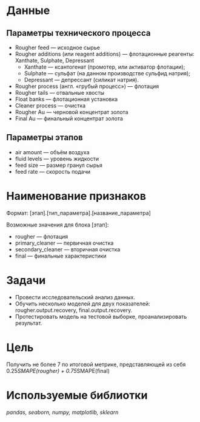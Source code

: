 # Данные 
## Параметры технического процесса
- Rougher feed — исходное сырье
- Rougher additions (или reagent additions) — флотационные реагенты: Xanthate, Sulphate, Depressant
  - Xanthate — ксантогенат (промотер, или активатор флотации);
  - Sulphate — сульфат (на данном производстве сульфид натрия);
  - Depressant — депрессант (силикат натрия).
- Rougher process (англ. «грубый процесс») — флотация
- Rougher tails — отвальные хвосты
- Float banks — флотационная установка
- Cleaner process — очистка
- Rougher Au — черновой концентрат золота
- Final Au — финальный концентрат золота

## Параметры этапов 
- air amount — объём воздуха
- fluid levels — уровень жидкости
- feed size — размер гранул сырья
- feed rate — скорость подачи

# Наименование признаков 
Формат: [этап].[тип_параметра].[название_параметра]

Возможные значения для блока [этап]:
- rougher — флотация
- primary_cleaner — первичная очистка
- secondary_cleaner — вторичная очистка
- final — финальные характеристики

# Задачи 
- Провести исследовательский анализ данных.
- Обучить несколько моделей для двух показателей: rougher.output.recovery, final.output.recovery.
- Протестировать модель на тестовой выборке, проанализировать результат.

# Цель
Получить не более 7 по итоговой метрике, представляющей из себя 0.25*SMAPE(rougher) + 0.75*SMAPE(final)

# Используемые библиотки 
*pandas, seaborn, numpy, matplotlib, sklearn*



